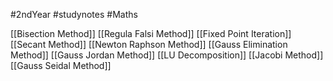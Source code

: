 #2ndYear #studynotes #Maths 

[[Bisection Method]]
[[Regula Falsi Method]]
[[Fixed Point Iteration]]
[[Secant Method]]
[[Newton Raphson Method]]
[[Gauss Elimination Method]]
[[Gauss Jordan Method]]
[[LU Decomposition]]
[[Jacobi Method]]
[[Gauss Seidal Method]]